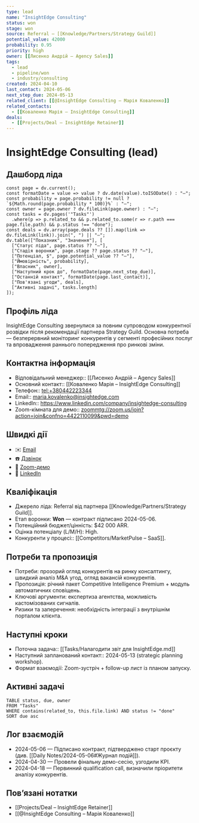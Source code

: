 ```yaml
---
type: lead
name: "InsightEdge Consulting"
status: won
stage: won
source: Referral – [[Knowledge/Partners/Strategy Guild]]
potential_value: 42000
probability: 0.95
priority: high
owner: [[Лисенко Андрій – Agency Sales]]
tags:
  - lead
  - pipeline/won
  - industry/consulting
created: 2024-04-10
last_contact: 2024-05-06
next_step_due: 2024-05-13
related_client: [[@InsightEdge Consulting – Марія Коваленко]]
related_contacts:
  - [[Коваленко Марія – InsightEdge Consulting]]
deals:
  - [[Projects/Deal – InsightEdge Retainer]]
---
```


# InsightEdge Consulting (lead)

## Дашборд ліда
```dataviewjs
const page = dv.current();
const formatDate = value => value ? dv.date(value).toISODate() : "—";
const probability = page.probability != null ? `${Math.round(page.probability * 100)}%` : "—";
const owner = page.owner ? dv.fileLink(page.owner) : "—";
const tasks = dv.pages('"Tasks"')
  .where(p => p.related_to && p.related_to.some(r => r.path === page.file.path) && p.status !== "done");
const deals = dv.array(page.deals ?? []).map(link => dv.fileLink(link)).join(", ") || "—";
dv.table(["Показник", "Значення"], [
  ["Статус ліда", page.status ?? "—"],
  ["Стадія воронки", page.stage ?? page.status ?? "—"],
  ["Потенціал, $", page.potential_value ?? "—"],
  ["Ймовірність", probability],
  ["Власник", owner],
  ["Наступний крок до", formatDate(page.next_step_due)],
  ["Останній контакт", formatDate(page.last_contact)],
  ["Пов'язані угоди", deals],
  ["Активні задачі", tasks.length]
]);
```

## Профіль ліда
InsightEdge Consulting звернулися за повним супроводом конкурентної розвідки після рекомендації партнера Strategy Guild. Основна потреба — безперервний моніторинг конкурентів у сегменті професійних послуг та впровадження раннього попередження про ринкові зміни.

## Контактна інформація
- Відповідальний менеджер:: [[Лисенко Андрій – Agency Sales]]
- Основний контакт:: [[Коваленко Марія – InsightEdge Consulting]]
- Телефон:: [tel:+380442223344](tel:+380442223344)
- Email:: [maria.kovalenko@insightedge.com](mailto:maria.kovalenko@insightedge.com)
- LinkedIn:: https://www.linkedin.com/company/insightedge-consulting
- Zoom-кімната для демо:: [zoommtg://zoom.us/join?action=join&confno=4422110099&pwd=demo](zoommtg://zoom.us/join?action=join&confno=4422110099&pwd=demo)

## Швидкі дії
- ✉️ [Email](mailto:maria.kovalenko@insightedge.com)
- ☎️ [Дзвінок](tel:+380442223344)
- 🎥 [Zoom-демо](zoommtg://zoom.us/join?action=join&confno=4422110099&pwd=demo)
- 🔗 [LinkedIn](https://www.linkedin.com/company/insightedge-consulting)

## Кваліфікація
- Джерело ліда: Referral від партнера [[Knowledge/Partners/Strategy Guild]].
- Етап воронки: **Won** — контракт підписано 2024-05-06.
- Потенційний бюджет/цінність: $42 000 ARR.
- Оцінка потенціалу (L/M/H): High.
- Конкуренти у процесі:: [[Competitors/MarketPulse – SaaS]].

## Потреби та пропозиція
- Потреби: прозорий огляд конкурентів на ринку консалтингу, швидкий аналіз M&A угод, огляд вакансій конкурентів.
- Пропозиція: річний пакет Competitive Intelligence Premium + модуль автоматичних сповіщень.
- Ключові аргументи: експертиза агентства, можливість кастомізованих сигналів.
- Ризики та заперечення: необхідність інтеграції з внутрішнім порталом клієнта.

## Наступні кроки
- Поточна задача:: [[Tasks/Налагодити звіт для InsightEdge.md]]
- Наступний запланований контакт:: 2024-05-13 (strategic planning workshop).
- Формат взаємодії: Zoom-зустріч + follow-up лист із планом запуску.

## Активні задачі
```dataview
TABLE status, due, owner
FROM "Tasks"
WHERE contains(related_to, this.file.link) AND status != "done"
SORT due asc
```

## Лог взаємодій
- 2024-05-06 — Підписано контракт, підтверджено старт проєкту (див. [[Daily Notes/2024-05-06#Журнал подій]]).
- 2024-04-30 — Провели фінальну демо-сесію, узгодили KPI.
- 2024-04-18 — Первинний qualification call, визначили пріоритети аналізу конкурентів.

## Повʼязані нотатки
- [[Projects/Deal – InsightEdge Retainer]]
- [[@InsightEdge Consulting – Марія Коваленко]]
